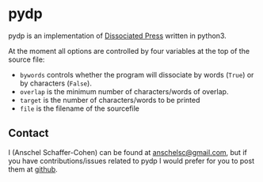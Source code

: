 pydp
====

pydp is an implementation of
[Dissociated Press](http://en.wikipedia.org/wiki/Dissociated_press) written in
python3.

At the moment all options are controlled by four variables at the top of the
source file:
* `bywords` controls whether the program will dissociate by words (`True`) or
  by characters (`False`).
* `overlap` is the minimum number of characters/words of overlap.
* `target` is the number of characters/words to be printed
* `file` is the filename of the sourcefile

Contact
-------
I (Anschel Schaffer-Cohen) can be found at <anschelsc@gmail.com>, but if you
have contributions/issues related to pydp I would prefer for you to post them
at [github](http://github.com/anschelsc/pydp).

